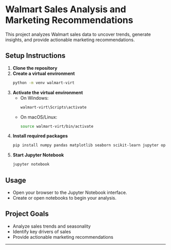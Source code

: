 # Walmart Sales Analysis and Marketing Recommendations

This project analyzes Walmart sales data to uncover trends, generate insights, and provide actionable marketing recommendations.

## Setup Instructions

1. **Clone the repository**
2. **Create a virtual environment**
   ```bash
   python -m venv walmart-virt
   ```
3. **Activate the virtual environment**
   - On Windows:
     ```bash
     walmart-virt\Scripts\activate
     ```
   - On macOS/Linux:
     ```bash
     source walmart-virt/bin/activate
     ```
4. **Install required packages**
   ```bash
   pip install numpy pandas matplotlib seaborn scikit-learn jupyter openpyxl
   ```
5. **Start Jupyter Notebook**
   ```bash
   jupyter notebook
   ```

## Usage
- Open your browser to the Jupyter Notebook interface.
- Create or open notebooks to begin your analysis.

## Project Goals
- Analyze sales trends and seasonality
- Identify key drivers of sales
- Provide actionable marketing recommendations

---
